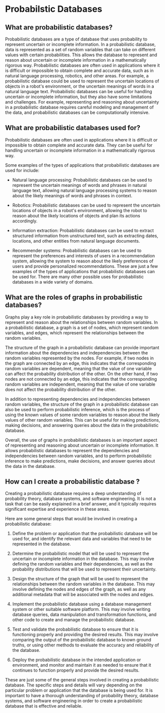 # Probabilstic Databases

## What are probabilistic databases?

Probabilistic databases are a type of database that uses probability to represent uncertain or incomplete information. In a probabilistic database, data is represented as a set of random variables that can take on different values with certain probabilities. This allows the database to represent and reason about uncertain or incomplete information in a mathematically rigorous way.
Probabilistic databases are often used in applications where it is difficult or impossible to obtain complete and accurate data, such as in natural language processing, robotics, and other areas. For example, a probabilistic database could be used to represent the uncertain locations of objects in a robot's environment, or the uncertain meanings of words in a natural language text.
Probabilistic databases can be useful for handling uncertain or incomplete information, but they also have some limitations and challenges. For example, representing and reasoning about uncertainty in a probabilistic database requires careful modeling and management of the data, and probabilistic databases can be computationally intensive.

## What are probabilistic databases used for?
Probabilistic databases are often used in applications where it is difficult or impossible to obtain complete and accurate data. They can be useful for handling uncertain or incomplete information in a mathematically rigorous way.

Some examples of the types of applications that probabilistic databases are used for include:

- Natural language processing: Probabilistic databases can be used to represent the uncertain meanings of words and phrases in natural language text, allowing natural language processing systems to reason about the likely meanings of words and phrases in context.

- Robotics: Probabilistic databases can be used to represent the uncertain locations of objects in a robot's environment, allowing the robot to reason about the likely locations of objects and plan its actions accordingly.

- Information extraction: Probabilistic databases can be used to extract structured information from unstructured text, such as extracting dates, locations, and other entities from natural language documents.

- Recommender systems: Probabilistic databases can be used to represent the preferences and interests of users in a recommendation system, allowing the system to reason about the likely preferences of users and provide personalized recommendations.
These are just a few examples of the types of applications that probabilistic databases can be used for. There are many other possible uses for probabilistic databases in a wide variety of domains.


## What are the roles of graphs in probabilistic databases?

Graphs play a key role in probabilistic databases by providing a way to represent and reason about the relationships between random variables. In a probabilistic database, a graph is a set of nodes, which represent random variables, and edges, which represent the relationships between the random variables.

The structure of the graph in a probabilistic database can provide important information about the dependencies and independencies between the random variables represented by the nodes. For example, if two nodes in the graph are connected by an edge, this indicates that the corresponding random variables are dependent, meaning that the value of one variable can affect the probability distribution of the other. On the other hand, if two nodes are not connected by an edge, this indicates that the corresponding random variables are independent, meaning that the value of one variable does not affect the probability distribution of the other.

In addition to representing dependencies and independencies between random variables, the structure of the graph in a probabilistic database can also be used to perform probabilistic inference, which is the process of using the known values of some random variables to reason about the likely values of other random variables. This can be useful for making predictions, making decisions, and answering queries about the data in the probabilistic database.

Overall, the use of graphs in probabilistic databases is an important aspect of representing and reasoning about uncertain or incomplete information. It allows probabilistic databases to represent the dependencies and independencies between random variables, and to perform probabilistic inference to make predictions, make decisions, and answer queries about the data in the database.


## How can I create a probabilistic database ? 
Creating a probabilistic database requires a deep understanding of probability theory, database systems, and software engineering. It is not a task that can be easily explained in a brief answer, and it typically requires significant expertise and experience in these areas.

Here are some general steps that would be involved in creating a probabilistic database:

1. Define the problem or application that the probabilistic database will be used for, and identify the relevant data and variables that need to be represented in the database.

2. Determine the probabilistic model that will be used to represent the uncertain or incomplete information in the database. This may involve defining the random variables and their dependencies, as well as the probability distributions that will be used to represent their uncertainty.

3. Design the structure of the graph that will be used to represent the relationships between the random variables in the database. This may involve defining the nodes and edges of the graph, as well as any additional metadata that will be associated with the nodes and edges.

4. Implement the probabilistic database using a database management system or other suitable software platform. This may involve writing database queries, data manipulation and transformation functions, and other code to create and manage the probabilistic database.

5. Test and validate the probabilistic database to ensure that it is functioning properly and providing the desired results. This may involve comparing the output of the probabilistic database to known ground truths, or using other methods to evaluate the accuracy and reliability of the database.

6. Deploy the probabilistic database in the intended application or environment, and monitor and maintain it as needed to ensure that it continues to function properly and provide the desired results.


These are just some of the general steps involved in creating a probabilistic database. The specific steps and details will vary depending on the particular problem or application that the database is being used for. It is important to have a thorough understanding of probability theory, database systems, and software engineering in order to create a probabilistic database that is effective and reliable.